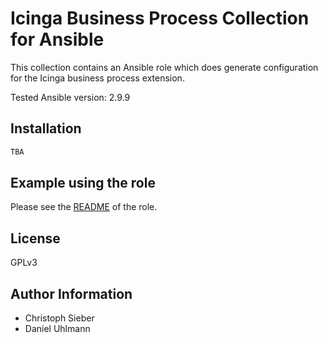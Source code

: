 # Icinga Business Process Collection for Ansible

This collection contains an Ansible role which does generate configuration for the Icinga business process extension.

Tested Ansible version: 2.9.9

## Installation

```bash
TBA
```

## Example using the role

Please see the [README](roles/ansible_icinga_business_process/README.md) of the role.


## License

GPLv3

## Author Information

* Christoph Sieber
* Daniel Uhlmann
